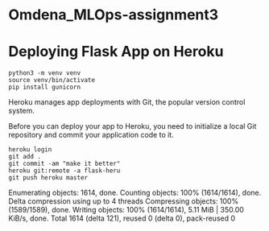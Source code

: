 # Omdena_MLOps-assignment3

# Deploying Flask App on Heroku

```
python3 -m venv venv
source venv/bin/activate
pip install gunicorn 
```



Heroku manages app deployments with Git, the popular version control system.

Before you can deploy your app to Heroku, you need to initialize a local Git repository and commit your application code to it.

```
heroku login
git add .
git commit -am "make it better" 
heroku git:remote -a flask-heru
git push heroku master
``` 

Enumerating objects: 1614, done.
Counting objects: 100% (1614/1614), done.
Delta compression using up to 4 threads
Compressing objects: 100% (1589/1589), done.
Writing objects: 100% (1614/1614), 5.11 MiB | 350.00 KiB/s, done.
Total 1614 (delta 121), reused 0 (delta 0), pack-reused 0

